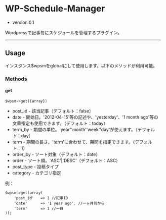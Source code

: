 # WP-Schedule-Manager

* version 0.1

Wordpressで記事毎にスケジュールを管理するプラグイン。

---

## Usage

インスタンス$wpsmをglobalにして使用します。以下のメソッドが利用可能。

### Methods

#### get

	$wpsm->get({array})

* post_id - 該当記事（デフォルト：false）
* date - 開始日。'2012-04-15'等の記述や、'yesterday'、'1 month ago'等の文章指定も使用できます。（デフォルト：today）
* term_by - 期間の単位。'year''month''week''day'が使えます。（デフォルト：day）
* term - 期間の長さ。'term'に合わせて、期間を指定できます。（デフォルト：1）
* order_by - ソート対象（デフォルト：date）
* order - ソート順。'ASC'|'DESC'（デフォルト：ASC）
* post_type - 投稿タイプ
* category - カテゴリ指定

例：

	$wpsm->get(array(
		'post_id'	=> 1 //記事ID
		'date'		=> '1 year ago', //一ヶ月前から
		'term'		=> 1 //一日
	));

